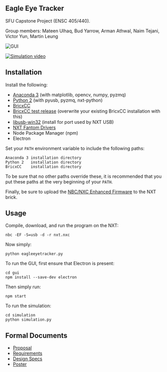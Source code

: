 ## Eagle Eye Tracker

SFU Capstone Project (ENSC 405/440).

Group members: Mateen Ulhaq, Bud Yarrow, Arman Athwal, Naim Tejani, Victor Yun, Martin Leung

![GUI](https://i.imgur.com/DR9QPH2.png)

[![Simulation video](https://i.imgur.com/Cux8edj.png)](https://streamable.com/ai640)

## Installation

Install the following:

 - [Anaconda 3](https://www.anaconda.com/download/) (with matplotlib, opencv, numpy, pyzmq)
 - [Python 2](https://www.python.org/downloads/) (with pyusb, pyzmq, nxt-python)
 - [BricxCC](http://bricxcc.sourceforge.net/test_releases/bricxcc_setup_33810_20130220.exe)
 - [BricxCC test release](http://bricxcc.sourceforge.net/test_releases/test_release20131007.zip) (overwrite your existing BricxCC installation with this)
 - [libusb-win32](https://sourceforge.net/projects/libusb-win32/files/libusb-win32-releases/1.2.6.0/libusb-win32-devel-filter-1.2.6.0.exe) (install for port used by NXT USB)
 - [NXT Fantom Drivers](https://www.lego.com/r/www/r/mindstorms/-/media/franchises/mindstorms%202014/downloads/firmware%20and%20software/nxt%20software/nxt%20fantom%20drivers%20v120.zip?l.r2=-964392510)
 - Node Package Manager (npm)
 - Electron

Set your `PATH` environment variable to include the following paths:

    Anaconda 3 installation directory
    Python 2   installation directory
    BricxCC    installation directory

To be sure that no other paths override these, it is recommended that you put these paths at the very beginning of your `PATH`.

Finally, be sure to upload the [NBC/NXC Enhanced Firmware](http://bricxcc.sourceforge.net/test_releases/lms_arm_nbcnxc_132_20130303_2051.rfw) to the NXT brick.

## Usage

Compile, download, and run the program on the NXT:

    nbc -EF -S=usb -d -r nxt.nxc

Now simply:

    python eagleeyetracker.py

To run the GUI, first ensure that Electron is present:

    cd gui
    npm install --save-dev electron

Then simply run:

    npm start

To run the simulation:

    cd simulation
    python simulation.py

## Formal Documents

 - [Proposal](http://www2.ensc.sfu.ca/~whitmore/courses/ensc305/projects/2018/1prop.pdf)
 - [Requirements](http://www2.ensc.sfu.ca/~whitmore/courses/ensc305/projects/2018/1reqs.pdf)
 - [Design Specs](http://www2.ensc.sfu.ca/~whitmore/courses/ensc305/projects/2018/1desi.pdf)
 - [Poster](http://www2.ensc.sfu.ca/~whitmore/courses/ensc305/projects/2018/1post.pdf)

